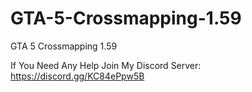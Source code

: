 # GTA-5-Crossmapping-1.59
GTA 5 Crossmapping 1.59

If You Need Any Help Join My Discord Server: https://discord.gg/KC84ePpw5B

